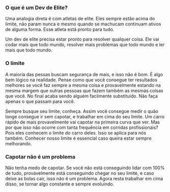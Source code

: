 ### O que é um Dev de Elite?

Uma analogia direta é com atletas de elite. Eles sempre estão acima do limite, não param nunca e mesmo quando se machucam continuam ativos de alguma forma. Esse atleta está pronto para tudo.

Um dev de elite precisa estar pronto para resolver qualquer coisa. Ele vai codar mais que todo mundo, resolver mais problemas que todo mundo e ler mais que todo mundo.

### O limite

A maioria das pessas buscam segurança de mais, e isso não é bom. É algo bem lógico na realidade. Pense como que você consegue ter resultados melhores se você faz sempre a mesma coisa e provavelmente estando na mesma margem que outras pessoas que fazem também as mesmas coisas que você. No final acaba sendo alguém facilmente substituido. Não faça apenas o que passam para você.

Sempre busque seu limite, conheça. Assim você consegue medir o quão longe consegue ir sem capotar, e trabalhar em cima do seu limite. Um carro rápido de mais provavelmente vai capotar na primeira curva que ver. Mas por que isso não ocorre com tanta frequência em corridas profissionais? Pois eles conhecem o limite do carro deles. Isso se aplica para nós também. Conhecer nosso limite é essencial caso queira estar sempre melhorando.

### Capotar não é um problema

Não tenha medo de capotar. Se você não está conseguindo lidar com 100% de tudo, provavelmente está conseguindo chegar no seu limite, e caso deixe as bolas cair, isso não é um problema. Agora resta trabalhar em cima disso, se tornar algo constante e sempre evoluindo.
